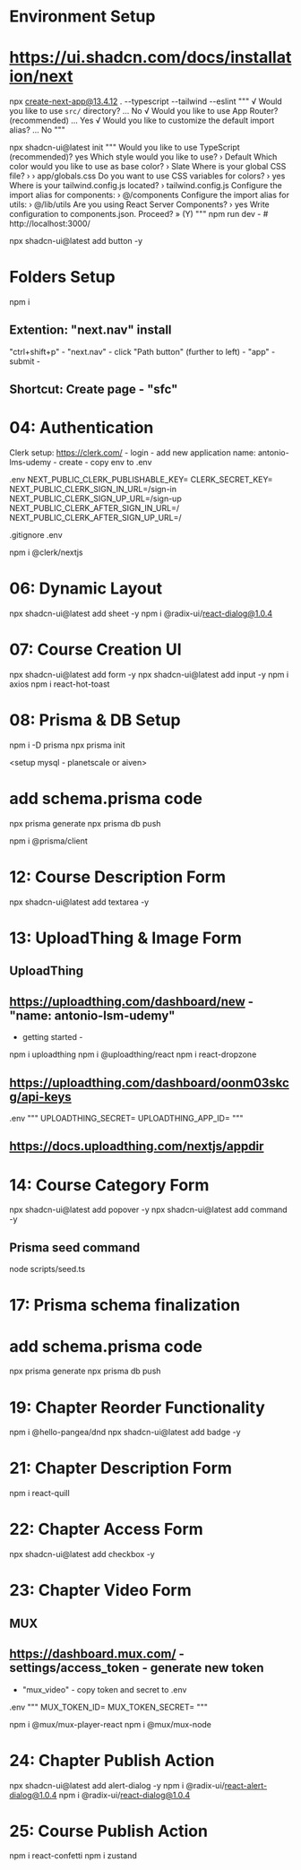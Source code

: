 # Environment Setup

# https://ui.shadcn.com/docs/installation/next

npx create-next-app@13.4.12 . --typescript --tailwind --eslint
"""
√ Would you like to use `src/` directory? ... No
√ Would you like to use App Router? (recommended) ... Yes
√ Would you like to customize the default import alias? ... No
"""

npx shadcn-ui@latest init
"""
Would you like to use TypeScript (recommended)? yes
Which style would you like to use? › Default
Which color would you like to use as base color? › Slate
Where is your global CSS file? › › app/globals.css
Do you want to use CSS variables for colors? › yes
Where is your tailwind.config.js located? › tailwind.config.js
Configure the import alias for components: › @/components
Configure the import alias for utils: › @/lib/utils
Are you using React Server Components? › yes
Write configuration to components.json. Proceed? » (Y)
"""
npm run dev - # http://localhost:3000/

npx shadcn-ui@latest add button -y

# Folders Setup

npm i

## Extention: "next.nav" install

"ctrl+shift+p" - "next.nav" - click "Path button" (further to left) - "app" - submit -

## Shortcut: Create page - "sfc"

# 04: Authentication

Clerk setup:
https://clerk.com/ - login - add new application
name: antonio-lms-udemy - create - copy env to .env

.env
NEXT_PUBLIC_CLERK_PUBLISHABLE_KEY=
CLERK_SECRET_KEY=
NEXT_PUBLIC_CLERK_SIGN_IN_URL=/sign-in
NEXT_PUBLIC_CLERK_SIGN_UP_URL=/sign-up
NEXT_PUBLIC_CLERK_AFTER_SIGN_IN_URL=/
NEXT_PUBLIC_CLERK_AFTER_SIGN_UP_URL=/

.gitignore
.env

npm i @clerk/nextjs

# 06: Dynamic Layout

npx shadcn-ui@latest add sheet -y
npm i @radix-ui/react-dialog@1.0.4

# 07: Course Creation UI

npx shadcn-ui@latest add form -y
npx shadcn-ui@latest add input -y
npm i axios
npm i react-hot-toast

# 08: Prisma & DB Setup
npm i -D prisma 
npx prisma init

<setup mysql - planetscale or aiven>

# add schema.prisma code

npx prisma generate 
npx prisma db push

npm i @prisma/client

# 12: Course Description Form

npx shadcn-ui@latest add textarea -y

# 13: UploadThing & Image Form

## UploadThing
## https://uploadthing.com/dashboard/new  - "name: antonio-lsm-udemy"
- getting started - 


npm i uploadthing
npm i @uploadthing/react
npm i react-dropzone

## https://uploadthing.com/dashboard/oonm03skcg/api-keys

.env
"""
UPLOADTHING_SECRET=
UPLOADTHING_APP_ID=
"""

## https://docs.uploadthing.com/nextjs/appdir

# 14: Course Category Form

npx shadcn-ui@latest add popover -y
npx shadcn-ui@latest add command -y

## Prisma seed command
node scripts/seed.ts

# 17: Prisma schema finalization

# add schema.prisma code

npx prisma generate
npx prisma db push

# 19: Chapter Reorder Functionality

npm i @hello-pangea/dnd
npx shadcn-ui@latest add badge -y

# 21: Chapter Description Form

npm i react-quill

# 22: Chapter Access Form

npx shadcn-ui@latest add checkbox -y

# 23: Chapter Video Form

## MUX
## https://dashboard.mux.com/ - settings/access_token - generate new token
- "mux_video" - copy token and secret to .env

.env
"""
MUX_TOKEN_ID=
MUX_TOKEN_SECRET=
"""

npm i @mux/mux-player-react
npm i @mux/mux-node

# 24: Chapter Publish Action

npx shadcn-ui@latest add alert-dialog -y
npm i @radix-ui/react-alert-dialog@1.0.4
npm i @radix-ui/react-dialog@1.0.4


# 25: Course Publish Action

npm i react-confetti
npm i zustand
